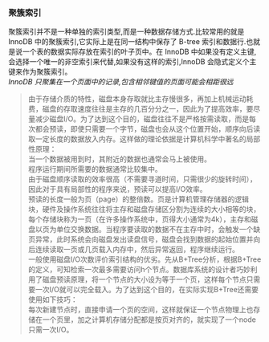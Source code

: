 ### 聚簇索引
聚簇索引并不是一种单独的索引类型,而是一种数据存储方式.比较常用的就是 InnoDB 中的聚簇索引,它实际上是在同一结构中保存了 B-tree 索引和数据行.也就是说一个表的数据实际存放在索引的叶子页中。在 InnoDB 中如果没有定义主键,会选择一个唯一的非空索引来代替,如果没有这样的索引,InnoDB 会隐式定义个主键来作为聚簇索引。<br/>
*InnoDB 只聚集在一个页面中的记录,包含相邻键值的页面可能会相距很远*
>由于存储介质的特性，磁盘本身存取就比主存慢很多，再加上机械运动耗费，磁盘的存取速度往往是主存的几百分分之一，因此为了提高效率，要尽量减少磁盘I/O。为了达到这个目的，磁盘往往不是严格按需读取，而是每次都会预读，即使只需要一个字节，磁盘也会从这个位置开始，顺序向后读取一定长度的数据放入内存。这样做的理论依据是计算机科学中著名的局部性原理：<br/>
当一个数据被用到时，其附近的数据也通常会马上被使用。<br/>
程序运行期间所需要的数据通常比较集中。<br/>
由于磁盘顺序读取的效率很高（不需要寻道时间，只需很少的旋转时间），因此对于具有局部性的程序来说，预读可以提高I/O效率。<br/>
预读的长度一般为页（page）的整倍数。页是计算机管理存储器的逻辑块，硬件及操作系统往往将主存和磁盘存储区分割为连续的大小相等的块，每个存储块称为一页（在许多操作系统中，页得大小通常为4k），主存和磁盘以页为单位交换数据。当程序要读取的数据不在主存中时，会触发一个缺页异常，此时系统会向磁盘发出读盘信号，磁盘会找到数据的起始位置并向后连续读取一页或几页载入内存中，然后异常返回，程序继续运行。<br/>
一般使用磁盘I/O次数评价索引结构的优劣。先从B+Tree分析，根据B+Tree的定义，可知检索一次最多需要访问h个节点。数据库系统的设计者巧妙利用了磁盘预读原理，将一个节点的大小设为等于一个页，这样每个节点只需要一次I/O就可以完全载入。为了达到这个目的，在实际实现B+Tree还需要使用如下技巧：<br/>
每次新建节点时，直接申请一个页的空间，这样就保证一个节点物理上也存储在一个页里，加之计算机存储分配都是按页对齐的，就实现了一个node只需一次I/O。
